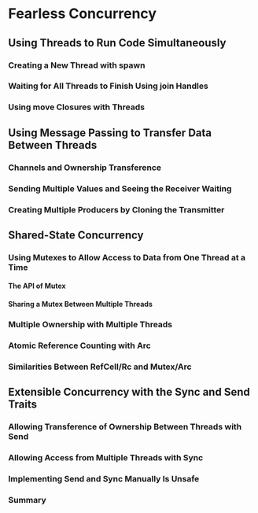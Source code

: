 # Fearless Concurrency

## Using Threads to Run Code Simultaneously


### Creating a New Thread with spawn


### Waiting for All Threads to Finish Using join Handles


### Using move Closures with Threads


## Using Message Passing to Transfer Data Between Threads


### Channels and Ownership Transference


### Sending Multiple Values and Seeing the Receiver Waiting


### Creating Multiple Producers by Cloning the Transmitter


## Shared-State Concurrency


### Using Mutexes to Allow Access to Data from One Thread at a Time

#### The API of Mutex<T>

#### Sharing a Mutex<T> Between Multiple Threads


### Multiple Ownership with Multiple Threads


### Atomic Reference Counting with Arc<T>


### Similarities Between RefCell<T>/Rc<T> and Mutex<T>/Arc<T>


## Extensible Concurrency with the Sync and Send Traits


### Allowing Transference of Ownership Between Threads with Send


### Allowing Access from Multiple Threads with Sync


### Implementing Send and Sync Manually Is Unsafe

### Summary